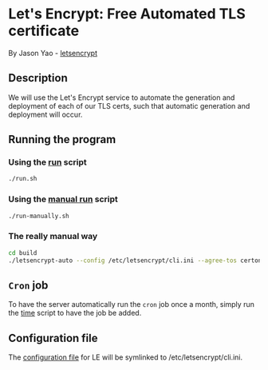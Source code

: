 # Let's Encrypt: Free Automated TLS certificate
By Jason Yao - [letsencrypt](https://letsencrypt.org/)

## Description
We will use the Let's Encrypt service to automate the generation and deployment of each of our TLS certs, 
such that automatic generation and deployment will occur.

## Running the program

### Using the [run](run.sh) script
```sh
./run.sh
```

### Using the [manual run](run-manually.sh) script
```sh
./run-manually.sh
```

### The really manual way
```sh
cd build
./letsencrypt-auto --config /etc/letsencrypt/cli.ini --agree-tos certonly
```

## `Cron` job
To have the server automatically run the `cron` job once a month, simply run the [time](time.sh) script to have the job be added.

## Configuration file
The [configuration file](cli.ini) for LE will be symlinked to /etc/letsencrypt/cli.ini.
